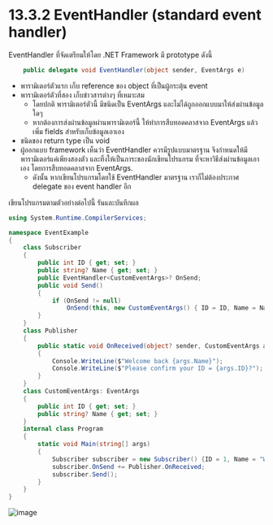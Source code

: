 # 13.3.2 EventHandler (standard event handler)

EventHandler ที่จัดเตรียมให้โดย  .NET Framework มี prototype ดังนี้

```cs
    public delegate void EventHandler(object sender, EventArgs e)
```

- พารามิเตอร์ตัวแรก เก็บ reference ของ object ที่เป็นผู้กระตุ้น event
- พารามิเตอร์ตัวที่สอง เก็บข่าวสารต่างๆ ที่เหมาะสม
    - โดยปกติ พารามิเตอร์ตัวนี้ มีชนิดเป็น EventArgs และไม่ได้ถูกออกแบบมาให้ส่งผ่านข้อมูลใดๆ
    - หากต้องการส่งผ่านข้อมูลผ่านพารามิเตอร์นี้ ให้ทำการสืบทอดคลาสจาก EventArgs แล้วเพิ่ม fields สำหรับเก็บข้อมูลเอาเอง
- ชนิดของ return type เป็น void
- ผู้ออกแบบ framework เห็นว่า EventHandler ควรมีรูปแบบมาตรฐาน จึงกำหนดให้มีพารามิเตอร์แค่เพียงสองตัว และทิ้งให้เป็นภาระของนักเขียนโปรแกรม ที่จะหาวิธีส่งผ่านข้อมูลเอาเอง โดยการสืบทอดคลาสจาก EventArgs.
    - ดังนั้น หากเขียนโปรแกรมโดยใช้ EventHandler มาตรฐาน เราก็ไม่ต้องประกาศ delegate  ของ event handler อีก


เขียนโปรแกรมตามตัวอย่างต่อไปนี้ รันและบันทึกผล

```cs
using System.Runtime.CompilerServices;

namespace EventExample
{
    class Subscriber
    {
        public int ID { get; set; }
        public string? Name { get; set; }
        public EventHandler<CustomEventArgs>? OnSend;
        public void Send()
        {
            if (OnSend != null) 
                OnSend(this, new CustomEventArgs() { ID = ID, Name = Name });       
        }
    }
    class Publisher
    { 
        public static void OnReceived(object? sender, CustomEventArgs args)
        {
            Console.WriteLine($"Welcome back {args.Name}");
            Console.WriteLine($"Please confirm your ID = {args.ID}?");
        }
    }
    class CustomEventArgs: EventArgs 
    {
        public int ID { get; set; }
        public string? Name { get; set; }
    }
    internal class Program
    {
        static void Main(string[] args)
        {
            Subscriber subscriber = new Subscriber() {ID = 1, Name = "Wichien"} ;
            subscriber.OnSend += Publisher.OnReceived;
            subscriber.Send();
        }
    }
}
```
![image](https://user-images.githubusercontent.com/115066431/236675381-aaa86367-852a-4e1e-adfd-806c1ff75beb.png)


